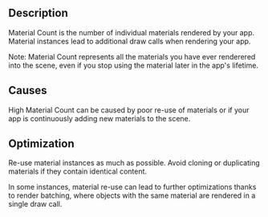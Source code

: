 ## Description
Material Count is the number of individual materials rendered by your app. Material instances lead to additional draw calls when rendering your app. 

Note: Material Count represents all the materials you have ever renderered into the scene, even if you stop using the material later in the app's lifetime.

## Causes
High Material Count can be caused by poor re-use of materials or if your app is continuously adding new materials to the scene.

## Optimization
Re-use material instances as much as possible. Avoid cloning or duplicating materials if they contain identical content.

In some instances, material re-use can lead to further optimizations thanks to render batching, where objects with the same material are rendered in a single draw call.
